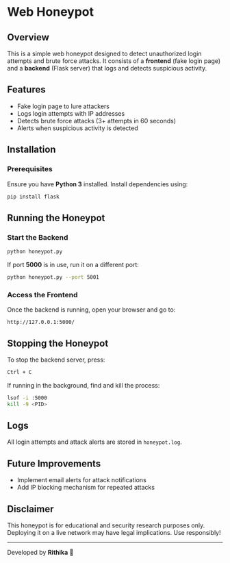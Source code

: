 # Web Honeypot

## Overview
This is a simple web honeypot designed to detect unauthorized login attempts and brute force attacks. It consists of a **frontend** (fake login page) and a **backend** (Flask server) that logs and detects suspicious activity.

## Features
- Fake login page to lure attackers
- Logs login attempts with IP addresses
- Detects brute force attacks (3+ attempts in 60 seconds)
- Alerts when suspicious activity is detected

## Installation
### **Prerequisites**
Ensure you have **Python 3** installed. Install dependencies using:
```bash
pip install flask
```

## Running the Honeypot
### **Start the Backend**
```bash
python honeypot.py
```
If port **5000** is in use, run it on a different port:
```bash
python honeypot.py --port 5001
```

### **Access the Frontend**
Once the backend is running, open your browser and go to:
```
http://127.0.0.1:5000/
```

## Stopping the Honeypot
To stop the backend server, press:
```bash
Ctrl + C
```
If running in the background, find and kill the process:
```bash
lsof -i :5000
kill -9 <PID>
```

## Logs
All login attempts and attack alerts are stored in `honeypot.log`.

## Future Improvements
- Implement email alerts for attack notifications
- Add IP blocking mechanism for repeated attacks

## Disclaimer
This honeypot is for educational and security research purposes only. Deploying it on a live network may have legal implications. Use responsibly!

---
Developed by **Rithika** 🚀

